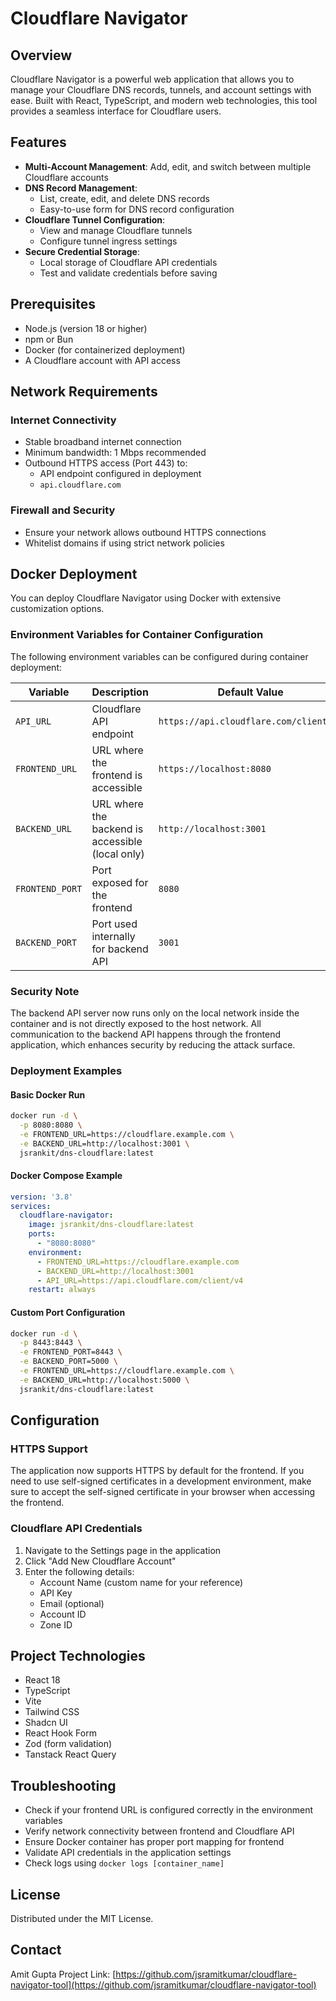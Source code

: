 
# Cloudflare Navigator

## Overview

Cloudflare Navigator is a powerful web application that allows you to manage your Cloudflare DNS records, tunnels, and account settings with ease. Built with React, TypeScript, and modern web technologies, this tool provides a seamless interface for Cloudflare users.

## Features

- **Multi-Account Management**: Add, edit, and switch between multiple Cloudflare accounts
- **DNS Record Management**: 
  - List, create, edit, and delete DNS records
  - Easy-to-use form for DNS record configuration
- **Cloudflare Tunnel Configuration**:
  - View and manage Cloudflare tunnels
  - Configure tunnel ingress settings
- **Secure Credential Storage**: 
  - Local storage of Cloudflare API credentials
  - Test and validate credentials before saving

## Prerequisites

- Node.js (version 18 or higher)
- npm or Bun
- Docker (for containerized deployment)
- A Cloudflare account with API access

## Network Requirements

### Internet Connectivity
- Stable broadband internet connection
- Minimum bandwidth: 1 Mbps recommended
- Outbound HTTPS access (Port 443) to:
  - API endpoint configured in deployment
  - `api.cloudflare.com`

### Firewall and Security
- Ensure your network allows outbound HTTPS connections
- Whitelist domains if using strict network policies

## Docker Deployment

You can deploy Cloudflare Navigator using Docker with extensive customization options.

### Environment Variables for Container Configuration

The following environment variables can be configured during container deployment:

| Variable | Description | Default Value | Example |
|----------|-------------|---------------|---------|
| `API_URL` | Cloudflare API endpoint | `https://api.cloudflare.com/client/v4` | `https://custom-api.cloudflare.com` |
| `FRONTEND_URL` | URL where the frontend is accessible | `https://localhost:8080` | `https://cloudflare.example.com` |
| `BACKEND_URL` | URL where the backend is accessible (local only) | `http://localhost:3001` | `http://localhost:5000` |
| `FRONTEND_PORT` | Port exposed for the frontend | `8080` | `8443` |
| `BACKEND_PORT` | Port used internally for backend API | `3001` | `5000` |

### Security Note

The backend API server now runs only on the local network inside the container and is not directly exposed to the host network. All communication to the backend API happens through the frontend application, which enhances security by reducing the attack surface.

### Deployment Examples

#### Basic Docker Run
```bash
docker run -d \
  -p 8080:8080 \
  -e FRONTEND_URL=https://cloudflare.example.com \
  -e BACKEND_URL=http://localhost:3001 \
  jsrankit/dns-cloudflare:latest
```

#### Docker Compose Example
```yaml
version: '3.8'
services:
  cloudflare-navigator:
    image: jsrankit/dns-cloudflare:latest
    ports:
      - "8080:8080"
    environment:
      - FRONTEND_URL=https://cloudflare.example.com
      - BACKEND_URL=http://localhost:3001
      - API_URL=https://api.cloudflare.com/client/v4
    restart: always
```

#### Custom Port Configuration
```bash
docker run -d \
  -p 8443:8443 \
  -e FRONTEND_PORT=8443 \
  -e BACKEND_PORT=5000 \
  -e FRONTEND_URL=https://cloudflare.example.com \
  -e BACKEND_URL=http://localhost:5000 \
  jsrankit/dns-cloudflare:latest
```

## Configuration

### HTTPS Support

The application now supports HTTPS by default for the frontend. If you need to use self-signed certificates in a development environment, make sure to accept the self-signed certificate in your browser when accessing the frontend.

### Cloudflare API Credentials

1. Navigate to the Settings page in the application
2. Click "Add New Cloudflare Account"
3. Enter the following details:
   - Account Name (custom name for your reference)
   - API Key
   - Email (optional)
   - Account ID
   - Zone ID

## Project Technologies

- React 18
- TypeScript
- Vite
- Tailwind CSS
- Shadcn UI
- React Hook Form
- Zod (form validation)
- Tanstack React Query

## Troubleshooting

- Check if your frontend URL is configured correctly in the environment variables
- Verify network connectivity between frontend and Cloudflare API
- Ensure Docker container has proper port mapping for frontend
- Validate API credentials in the application settings
- Check logs using `docker logs [container_name]`

## License

Distributed under the MIT License.

## Contact

Amit Gupta
Project Link: [https://github.com/jsramitkumar/cloudflare-navigator-tool](https://github.com/jsramitkumar/cloudflare-navigator-tool)
